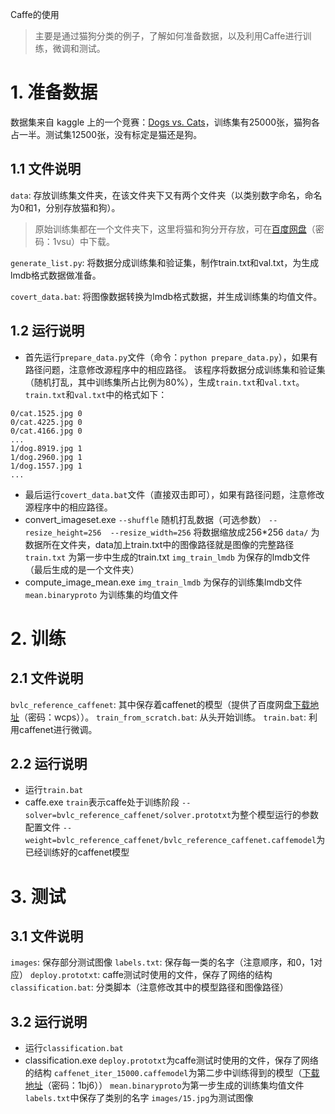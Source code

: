 Caffe的使用
> 主要是通过猫狗分类的例子，了解如何准备数据，以及利用Caffe进行训练，微调和测试。

# 1. 准备数据
数据集来自 kaggle 上的一个竞赛：[Dogs vs. Cats](https://www.kaggle.com/c/dogs-vs-cats-redux-kernels-edition)，训练集有25000张，猫狗各占一半。测试集12500张，没有标定是猫还是狗。

## 1.1 文件说明
`data`: 存放训练集文件夹，在该文件夹下又有两个文件夹（以类别数字命名，命名为0和1，分别存放猫和狗）。
> 原始训练集都在一个文件夹下，这里将猫和狗分开存放，可在[百度网盘](http://pan.baidu.com/s/1bpeZDnT)（密码：1vsu）中下载。

`generate_list.py`: 将数据分成训练集和验证集，制作train.txt和val.txt，为生成lmdb格式数据做准备。

`covert_data.bat`: 将图像数据转换为lmdb格式数据，并生成训练集的均值文件。

## 1.2 运行说明
* 首先运行`prepare_data.py`文件（命令：`python prepare_data.py`），如果有路径问题，注意修改源程序中的相应路径。
该程序将数据分成训练集和验证集（随机打乱，其中训练集所占比例为80%），生成`train.txt`和`val.txt`。`train.txt`和`val.txt`中的格式如下：
 ```
0/cat.1525.jpg 0
0/cat.4225.jpg 0
0/cat.4166.jpg 0
...
1/dog.8919.jpg 1
1/dog.2960.jpg 1
1/dog.1557.jpg 1
...
 ```
* 最后运行`covert_data.bat`文件（直接双击即可），如果有路径问题，注意修改源程序中的相应路径。
 * convert_imageset.exe
`--shuffle` 随机打乱数据（可选参数）
`--resize_height=256  --resize_width=256` 将数据缩放成256*256
`data/` 为数据所在文件夹，data加上train.txt中的图像路径就是图像的完整路径
`train.txt` 为第一步中生成的train.txt
`img_train_lmdb` 为保存的lmdb文件（最后生成的是一个文件夹）
 * compute_image_mean.exe
`img_train_lmdb` 为保存的训练集lmdb文件
`mean.binaryproto` 为训练集的均值文件


# 2. 训练
## 2.1 文件说明
`bvlc_reference_caffenet`: 其中保存着caffenet的模型（提供了百度网盘[下载地址](http://pan.baidu.com/s/1eR2tKSM)（密码：wcps））。
`train_from_scratch.bat`: 从头开始训练。
`train.bat`: 利用caffenet进行微调。

## 2.2 运行说明
* 运行`train.bat`
 * caffe.exe
`train`表示caffe处于训练阶段
`--solver=bvlc_reference_caffenet/solver.prototxt`为整个模型运行的参数配置文件
`--weight=bvlc_reference_caffenet/bvlc_reference_caffenet.caffemodel`为已经训练好的caffenet模型


# 3. 测试
## 3.1 文件说明
`images`: 保存部分测试图像
`labels.txt`: 保存每一类的名字（注意顺序，和0，1对应）
`deploy.prototxt`: caffe测试时使用的文件，保存了网络的结构
`classification.bat`: 分类脚本（注意修改其中的模型路径和图像路径）

## 3.2 运行说明
* 运行`classification.bat`
 * classification.exe
`deploy.prototxt`为caffe测试时使用的文件，保存了网络的结构
`caffenet_iter_15000.caffemodel`为第二步中训练得到的模型（[下载地址](http://pan.baidu.com/s/1jIN0BI2)（密码：1bj6））
`mean.binaryproto`为第一步生成的训练集均值文件
`labels.txt`中保存了类别的名字
`images/15.jpg`为测试图像
